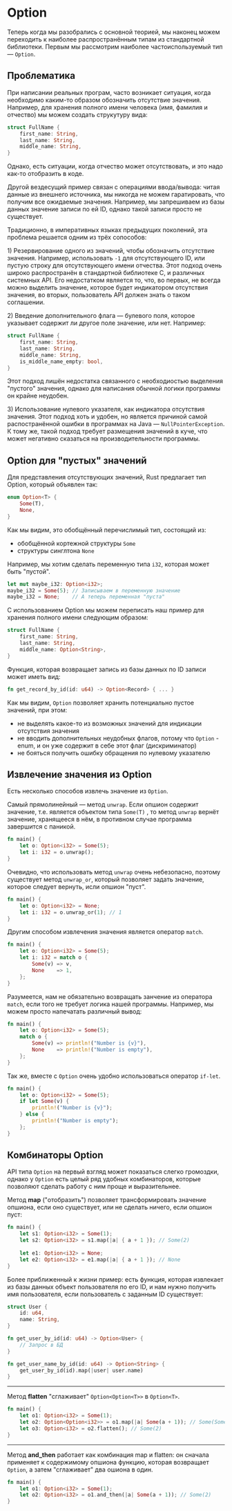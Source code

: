 # Option

Теперь когда мы разобрались с основной теорией, мы наконец можем переходить к наиболее распространённым типам из стандартной библиотеки. Первым мы рассмотрим наиболее частоиспользуемый тип —  `Option`.&#x20;

## Проблематика

При написании реальных програм, часто возникает ситуация, когда необходимо каким-то образом обозначить отсутствие значения. Например, для хранения полного имени человека (имя, фамилия и отчество) мы можем создать струкутуру вида:

```rust
struct FullName {
    first_name: String,
    last_name: String,
    middle_name: String,
}
```

Однако, есть ситуации, когда отчество может отсутствовать, и это надо как-то отобразить в коде.

Другой вездесущий пример связан с операциями ввода/вывода: читая данные из внешнего источника, мы никогда не можем гаратировать, что получим все ожидаемые значения. Например, мы запрешиваем из базы данных значение записи по ей ID, однако такой записи просто не существует.

Традиционно, в императивных языках предыдущих поколений, эта проблема решается одним из трёх сопособов:

1\) Резервирование одного из значений, чтобы обозначить отсутствие значения. Например, использовать `-1` для отсутствующего ID, или пустую строку для отсутствующего имени отчества. Этот подход очень широко распространён в стандартной библиотеке C, и различных системных API. Его недостатком является то, что, во первых, не всегда можно выделить значение, которое будет индикатором отсутствия значения, во вторых, пользователь API должен знать о таком соглашении.

2\) Введение дополнительного флага — булевого поля, которое указывает содержит ли другое поле значение, или нет. Например:

```rust
struct FullName {
    first_name: String,
    last_name: String,
    middle_name: String,
    is_middle_name_empty: bool,
}
```

Этот подход лишён недостатка связанного с необходиостью выделения "пустого" значения, однако для написания обычной логики программы он крайне неудобен.

3\) Использование нулевого указателя, как индикатора отсутствия значения. Этот подход хоть и удобен, но является причиной самой распостранённой ошибки в программах на Java — `NullPointerException`. К тому же, такой подход требует размещения значений в куче, что может негативно сказаться на производительности программы.

## Option для "пустых" значений

Для представления отсутствующих значений, Rust предлагает тип Option, который объявлен так:

```rust
enum Option<T> {
    Some(T),
    None,
}
```

Как мы видим, это обобщённый перечислимый тип, состоящий из:

* обобщённой кортежной структуры `Some`
* структуры синглтона `None`

Например, мы хотим сделать переменную типа `i32`, которая может быть "пустой".

```rust
let mut maybe_i32: Option<i32>;
maybe_i32 = Some(5); // Записываем в переменную значение
maybe_i32 = None;    // А теперь переменная "пуста"
```

С использованием Option мы можем переписать наш пример для хранения полного имени следующим образом:

```rust
struct FullName {
    first_name: String,
    last_name: String,
    middle_name: Option<String>,
}
```

Функция, которая возвращает запись из базы данных по ID записи может иметь вид:

```rust
fn get_record_by_id(id: u64) -> Option<Record> { ... }
```

Как мы видим, `Option` позволяет хранить потенциально пустое значений, при этом:

* не выделять какое-то из возможных значений для индикации отсутствия значения
* не вводить дополнительных неудобных флагов, потому что `Option` - enum, и он уже содержит в себе этот флаг (дискриминатор)
* не бояться получить ошибку обращения по нулевому указателю

## Извлечение значения из Option

Есть несколько способов извлечь значение из `Option`.

Самый прямолинейный — метод `unwrap`. Если опшион содержит значение, т.е. является объектом типа `Some(T)` , то метод `unwrap` вернёт значение, хранящееся в нём, в противном случае программа завершится с паникой.

```rust
fn main() {
    let o: Option<i32> = Some(5);
    let i: i32 = o.unwrap();
}
```

Очевидно, что использовать метод `unwrap` очень небезопасно, поэтому существует метод `unwrap_or`, который позволяет задать значение, которое следует вернуть, исли опшион "пуст".

```rust
fn main() {
    let o: Option<i32> = None;
    let i: i32 = o.unwrap_or(1); // 1
}
```

Другим способом извлечения значения является оператор `match`.

```rust
fn main() {
    let o: Option<i32> = Some(5);
    let i: i32 = match o {
        Some(v) => v,
        None    => 1,
    };
}
```

Разумеется, нам не обязательно возвращать занчение из оператора `match`, если того не требует логика нашей программы. Например, мы можем просто напечатать различный вывод:

```rust
fn main() {
    let o: Option<i32> = Some(5);
    match o {
        Some(v) => println!("Number is {v}"),
        None    => println!("Number is empty"),
    };
}
```

Так же, вместе с `Option` очень удобно использоваться оператор `if-let`.

```rust
fn main() {
    let o: Option<i32> = Some(5);
    if let Some(v) {
        println!("Number is {v}");
    } else {
        println!("Number is empty");
    };
}
```



## Комбинаторы Option

API типа `Option` на первый взгляд может показаться слегко громоздки, однако у `Option` есть целый ряд удобных комбинаторов, которые позволяют сделать работу с ним проще и выразительнее.

Метод **map** ("отобразить") позволяет трансформировать значение опшиона, если оно существует, или не сделать ничего, если опшион пуст:

```rust
fn main() {
    let s1: Option<i32> = Some(1);
    let s2: Option<i32> = s1.map(|a| { a + 1 }); // Some(2)
    
    let e1: Option<i32> = None;
    let e2: Option<i32> = e1.map(|a| { a + 1 }); // None
}
```

Более приближенный к жизни пример: есть функция, которая извлекает из базы данных объект пользователя по его ID, и нам нужно получить имя пользователя, если пользователь с заданным ID существует:

```rust
struct User {
    id: u64,
    name: String,
}

fn get_user_by_id(id: u64) -> Option<User> {
    // Запрос в БД
}

fn get_user_name_by_id(id: u64) -> Option<String> {
    get_user_by_id(id).map(|user| user.name)
}
```

***

Метод **flatten** "сглаживает" `Option<Option<T>>` в `Option<T>`.

```rust
fn main() {
    let o1: Option<i32> = Some(1);
    let o2: Option<Option<i32>> = o1.map(|a| Some(a + 1)); // Some(Some(2))
    let o3: Option<i32> = o2.flatten(); // Some(2)
}
```

***

Метод **and\_then** работает как комбинация map и flatten: он сначала применяет к содержимому опшиона функцию, которая возвращает `Option`, а затем "сглаживает" два ошиона в один.

```rust
fn main() {
    let o1: Option<i32> = Some(1);
    let o2: Option<i32> = o1.and_then(|a| Some(a + 1)); // Some(2)
}
```

